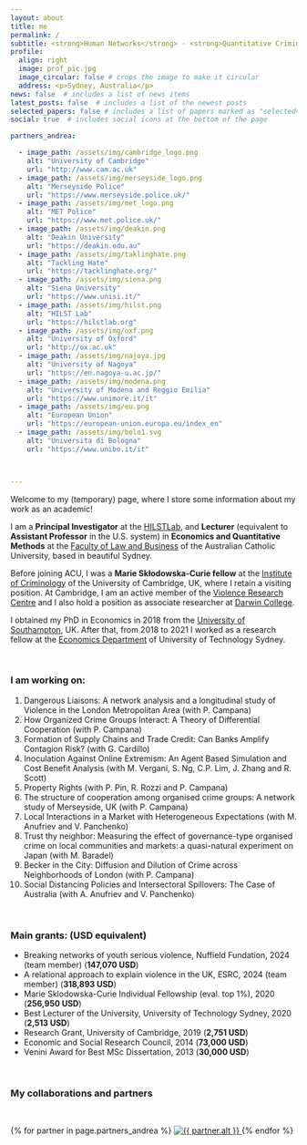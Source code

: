 ```yaml
---
layout: about
title: me
permalink: /
subtitle: <strong>Human Networks</strong> · <strong>Quantitative Criminology</strong> · <strong>Simulations and Metrics</strong>
profile:
  align: right
  image: prof_pic.jpg
  image_circular: false # crops the image to make it circular
  address: <p>Sydney, Australia</p>
news: false  # includes a list of news items
latest_posts: false  # includes a list of the newest posts
selected_papers: false # includes a list of papers marked as "selected={true}"
social: true  # includes social icons at the bottom of the page

partners_andrea:

  - image_path: /assets/img/cambridge_logo.png
    alt: "University of Cambridge"
    url: "http://www.cam.ac.uk"
  - image_path: /assets/img/merseyside_logo.png
    alt: "Merseyside Police"
    url: "https://www.merseyside.police.uk/"
  - image_path: /assets/img/met_logo.png
    alt: "MET Police"
    url: "https://www.met.police.uk/"
  - image_path: /assets/img/deakin.png
    alt: "Deakin University"
    url: "https://deakin.edu.au"
  - image_path: /assets/img/taklinghate.png
    alt: "Tackling Hate"
    url: "https://tacklinghate.org/"
  - image_path: /assets/img/siena.png
    alt: "Siena University"
    url: "https://www.unisi.it/"
  - image_path: /assets/img/hilst.png
    alt: "HILST Lab"
    url: "https://hilstlab.org"
  - image_path: /assets/img/oxf.png
    alt: "University of Oxford"
    url: "http://ox.ac.uk"
  - image_path: /assets/img/najoya.jpg
    alt: "University of Nagoya"
    url: "https://en.nagoya-u.ac.jp/"
  - image_path: /assets/img/modena.png
    alt: "University of Modena and Reggio Emilia"
    url: "https://www.unimore.it/it"
  - image_path: /assets/img/eu.png
    alt: "European Union"
    url: "https://european-union.europa.eu/index_en"
  - image_path: /assets/img/bolo1.svg
    alt: "Universita di Bologna"
    url: "https://www.unibo.it/it"



---
```



 <p>Welcome to my (temporary) page, where I store some information about my work as an academic!</p>

<p>  I am a <strong>Principal Investigator</strong> at the <a href="https://hilstlab.org/">HILSTLab</a>, and <strong>Lecturer</strong> (equivalent to <strong>Assistant Professor</strong> in the U.S. system) in <strong>Economics and Quantitative Methods</strong> at the <a href="https://www.acu.edu.au/about-acu/faculties-directorates-and-staff/faculty-of-law-and-business">Faculty of Law and Business</a> of the Australian Catholic University, based in beautiful Sydney.</p>

<p> Before joining ACU, I was a <strong>Marie Skłodowska-Curie fellow</strong> at the <a href="https://www.crim.cam.ac.uk">Institute of Criminology</a> of the University of Cambridge, UK, where I retain a visiting position. At Cambridge, I am an active member of the <a href="https://www.vrc.crim.cam.ac.uk/">Violence Research Centre</a> and I also hold a position as associate researcher at <a href="https://www.darwin.cam.ac.uk/">Darwin College</a>. </p>

<p>I obtained my PhD in Economics in 2018 from the <a href="https://www.southampton.ac.uk/">University of Southampton</a>, UK. After that, from 2018 to 2021 I worked as a research fellow at the <a href="https://www.uts.edu.au/about/uts-business-school/economics-department">Economics Department</a> of University of Technology Sydney.</p>

<br>

 <h3>I am working on:</h3>
  <ol>
    <li>Dangerous Liaisons: A network analysis and a longitudinal study of Violence in the London Metropolitan Area (with P. Campana)</li>
    <li>How Organized Crime Groups Interact: A Theory of Differential Cooperation (with P. Campana)</li>
    <li>Formation of Supply Chains and Trade Credit: Can Banks Amplify Contagion Risk? (with G. Cardillo) </li>
    <li>Inoculation Against Online Extremism: An Agent Based Simulation and Cost Benefit Analysis (with M. Vergani, S. Ng, C.P. Lim, J. Zhang and R. Scott)</li>
    <li>Property Rights (with P. Pin, R. Rozzi and P. Campana)</li>
    <li>The structure of cooperation among organised crime groups: A network study of Merseyside, UK (with P. Campana) </li>
    <li>Local Interactions in a Market with Heterogeneous Expectations (with M. Anufriev and V. Panchenko) </li>
    <li>Trust thy neighbor: Measuring the effect of governance-type organised crime on local communities and markets: a quasi-natural experiment on Japan  (with M. Baradel) </li>
    <li>Becker in the City: Diffusion and Dilution of Crime across Neighborhoods of London (with P. Campana)</li>
    <li>Social Distancing Policies and Intersectoral Spillovers: The Case of Australia (with A. Anufriev and V. Panchenko) </li>
  </ol>

<br> 

  <h3>Main grants: (USD equivalent)</h3>
  <ul>
    <li>Breaking networks of youth serious violence, Nuffield Fundation, 2024 (team member) (<strong>147,070 USD</strong>)</li>
    <li> A relational approach to explain violence in the UK, ESRC, 2024 (team member) (<strong>318,893 USD</strong>) </li>
    <li>Marie Sklodowska-Curie Individual Fellowship (eval. top 1%), 2020 (<strong>256,950 USD</strong>)</li>
    <li>Best Lecturer of the University, University of Technology Sydney, 2020 (<strong>2,513 USD</strong>)</li>
    <li>Research Grant, University of Cambridge, 2019 (<strong>2,751 USD</strong>)</li>
    <li>Economic and Social Research Council, 2014 (<strong>73,000 USD</strong>)</li>
    <li>Venini Award for Best MSc Dissertation, 2013 (<strong>30,000 USD</strong>)</li>
  </ul>

<br>


<section class="partners">

  <h3>My collaborations and partners</h3>

<br>  <div class="partners-container">
    {% for partner in page.partners_andrea %}
      <a href="{{ partner.url }}">
        <img src="{{ partner.image_path | relative_url }}" alt="{{ partner.alt }}">
      </a>
    {% endfor %}
  </div>
</section>

<br>
<br>

